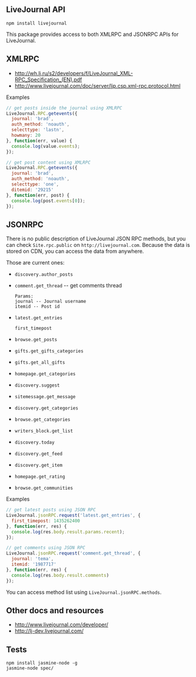 ## LiveJournal API

`npm install livejournal`

This package provides access to both XMLRPC and JSONRPC APIs for LiveJournal.

## XMLRPC

* http://wh.lj.ru/s2/developers/f/LiveJournal_XML-RPC_Specification_(EN).pdf
* http://www.livejournal.com/doc/server/ljp.csp.xml-rpc.protocol.html

Examples

```javascript
// get posts inside the journal using XMLRPC
LiveJournal.RPC.getevents({
  journal: 'brad',
  auth_method: 'noauth',
  selecttype: 'lastn',
  howmany: 20
}, function(err, value) {
  console.log(value.events);
});
```

```javascript
// get post content using XMLRPC
LiveJournal.RPC.getevents({
  journal: 'brad',
  auth_method: 'noauth',
  selecttype: 'one',
  ditemid: '29215'
}, function(err, post) {
  console.log(post.events[0]);
});
```

## JSONRPC

There is no public description of LiveJournal JSON RPC methods, but you can check `Site.rpc.public` on `http://livejournal.com`. Because the data is stored on CDN, you can access the data from anywhere.

Those are current ones:

* `discovery.author_posts`
* `comment.get_thread` -- get comments thread
  
  ```
  Params:
  journal -- Journal username
  itemid -- Post id
  ```

* `latest.get_entries`

  ```
  first_timepost
  ```

* `browse.get_posts`
* `gifts.get_gifts_categories`
* `gifts.get_all_gifts`
* `homepage.get_categories`
* `discovery.suggest`
* `sitemessage.get_message`
* `discovery.get_categories`
* `browse.get_categories`
* `writers_block.get_list`
* `discovery.today`
* `discovery.get_feed`
* `discovery.get_item`
* `homepage.get_rating`
* `browse.get_communities`


Examples

```js
// get latest posts using JSON RPC
LiveJournal.jsonRPC.request('latest.get_entries', {
  first_timepost: 1435262400
}, function(err, res) {
  console.log(res.body.result.params.recent);
});
```

```js
// get comments using JSON RPC
LiveJournal.jsonRPC.request('comment.get_thread', {
  journal: 'tema',
  itemid: '1987717'
}, function(err, res) {
  console.log(res.body.result.comments)
});
```

You can access method list using `LiveJournal.jsonRPC.methods`.

## Other docs and resources

* http://www.livejournal.com/developer/
* http://lj-dev.livejournal.com/

## Tests

```
npm install jasmine-node -g
jasmine-node spec/
```
